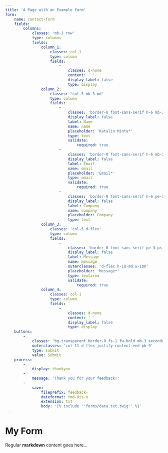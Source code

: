 ```yaml
---
title: 'A Page with an Example Form'
form:
    name: contact-form
    fields:
        columns:
            classes: 'mb-3 row'
            type: columns
            fields:
                column_1:
                    classes: col-1
                    type: column
                    fields:
                        -
                            classes: d-none
                            content: ' '
                            display_label: false
                            type: display
                column_2:
                    classes: 'col-5 mb-3-md'
                    type: column
                    fields:
                        -
                            classes: 'border-0 font-sans-serif h-6 mb-3 pe-3 ps-3 w-100'
                            display_label: false
                            label: Name
                            name: name
                            placeholder: 'Katalin Minta*'
                            type: text
                            validate:
                                required: true
                        -
                            classes: 'border-0 font-sans-serif h-6 mb-3 pe-3 ps-3 w-100'
                            display_label: false
                            label: Email
                            name: email
                            placeholder: 'Email*'
                            type: email
                            validate:
                                required: true
                        -
                            classes: 'border-0 font-sans-serif h-6 pe-3 ps-3 w-100'
                            display_label: false
                            label: Company
                            name: company
                            placeholder: Company
                            type: text
                column_3:
                    classes: 'col-5 d-flex'
                    type: column
                    fields:
                        -
                            classes: 'border-0 font-sans-serif pe-3 ps-3 pt-1-5 w-100'
                            display_label: false
                            label: Message
                            name: message
                            outerclasses: 'd-flex h-18-md w-100'
                            placeholder: 'Message*'
                            type: textarea
                            validate:
                                required: true
                column_4:
                    classes: col-1
                    type: column
                    fields:
                        -
                            classes: d-none
                            content: ' '
                            display_label: false
                            type: display
    buttons:
        -
            classes: 'bg-transparent border-0 fs-1 fw-bold mb-3 secondary'
            outerclasses: 'col-11 d-flex justify-content-end pb-9'
            type: submit
            value: Submit
    process:
        -
            display: thankyou
        -
            message: 'Thank you for your feedback!'
        -
            save:
                fileprefix: feedback-
                dateformat: Ymd-His-u
                extension: txt
                body: '{% include ''forms/data.txt.twig'' %}'
---
```


# My Form

Regular **markdown** content goes here...
